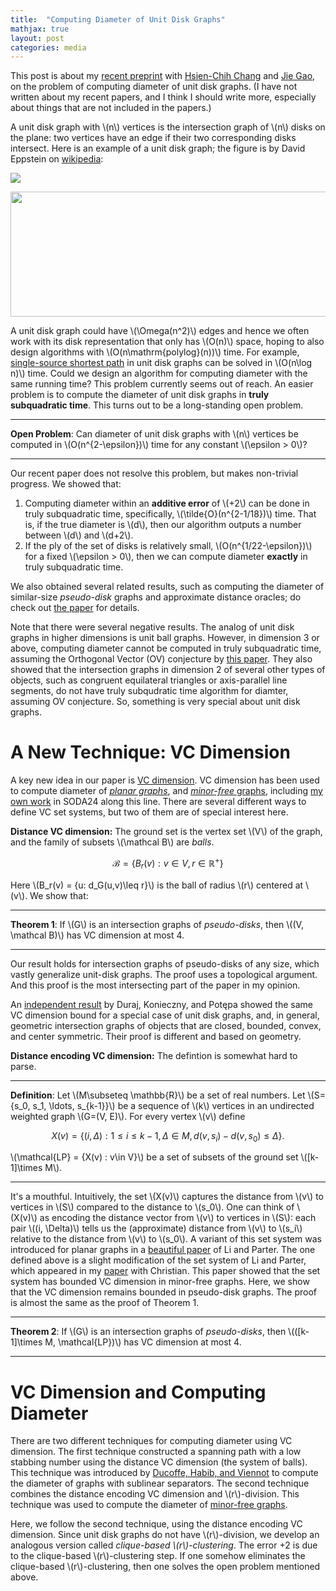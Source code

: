```yaml
---
title:  "Computing Diameter of Unit Disk Graphs"
mathjax: true
layout: post
categories: media
---
```


This post is about my [recent preprint](https://arxiv.org/abs/2401.12881) with [Hsien-Chih Chang](https://hcsoso.github.io/) and [Jie Gao](https://sites.rutgers.edu/jie-gao/about/), on the problem of computing diameter of unit disk graphs. (I have not written about my recent papers, and I think I should write more, especially about things that are not included in the papers.)

A unit disk graph with \\(n\\) vertices is the intersection graph of \\(n\\) disks on the plane: two vertices have an edge if their two corresponding disks intersect. Here is an example of a unit disk graph; the figure is by David Eppstein on [wikipedia](https://en.wikipedia.org/wiki/Unit_disk_graph#/media/File:Unit_disk_graph.svg):

![](https://upload.wikimedia.org/wikipedia/commons/b/be/Unit_disk_graph.svg)

<img src="https://upload.wikimedia.org/wikipedia/commons/b/be/Unit_disk_graph.svg" width="1000" height="200" />

A unit disk graph could have \\(\Omega(n^2)\\) edges and hence we often work with its disk representation that only has \\(O(n)\\) space, hoping to also design algorithms with \\(O(n\mathrm{polylog}(n))\\) time. For example, [single-source shortest path](https://www.sciencedirect.com/science/article/pii/S092577211400128X) in unit disk graphs can be solved in \\(O(n\log n)\\) time. Could we design an algorithm for computing diameter with the same running time? This problem currently seems out of reach. An easier problem is to compute the diameter of unit disk graphs in **truly subquadratic time**. This turns out to be a long-standing open problem. 


***
**Open Problem**: Can diameter of unit disk graphs with \\(n\\) vertices be computed in \\(O(n^{2-\epsilon})\\) time for any constant \\(\epsilon > 0\\)?

***

Our recent paper does not resolve this problem, but makes non-trivial progress. We showed that:
1. Computing diameter within an **additive error** of \\(+2\\) can be done in truly subquadratic time, specifically,  \\(\tilde{O}(n^{2-1/18})\\) time. That is, if the true diameter is \\(d\\), then our algorithm outputs a number between \\(d\\) and \\(d+2\\). 
2. If the ply of the set of disks is relatively small, \\(O(n^{1/22-\epsilon})\\) for a fixed \\(\epsilon > 0\\), then we can compute diameter **exactly**  in truly subquadratic time.

We also obtained several related results, such as computing the diameter of  similar-size *pseudo-disk* graphs and approximate distance oracles; do check out [the paper](https://arxiv.org/pdf/2401.12881.pdf) for details.

Note that there were several negative results. The analog of unit disk graphs in higher dimensions is unit ball graphs. However, in dimension 3 or above, computing diameter cannot be computed in truly subquadratic time, assuming the Orthogonal Vector (OV) conjecture by [this paper](https://arxiv.org/pdf/2203.03663.pdf). They also showed that the intersection graphs in dimension 2 of several other types of objects, such as congruent equilateral triangles or axis-parallel line segments, do not have truly subqudratic time algorithm for diamter, assuming OV conjecture. So, something is very special about unit disk graphs.


# A New Technique: VC Dimension

A key new idea in our paper is [VC dimension](https://en.wikipedia.org/wiki/Vapnik%E2%80%93Chervonenkis_dimension). VC dimension has been used to compute diameter of [*planar graphs*](https://arxiv.org/abs/1912.11491), and [*minor-free* graphs](https://arxiv.org/abs/1907.04385), including [my own work](https://arxiv.org/abs/2304.01790) in SODA24 along this line. There are several different ways to define VC set systems, but two of them are of special interest here.

**Distance VC dimension:** The ground set is the vertex set \\(V\\) of the graph, and the family of subsets \\(\mathcal B\\) are *balls*. 

$$\mathcal B = \{B_r(v): v\in V, r\in \mathbb{R}^+\}$$

Here \\(B_r(v) = \{u: d_G(u,v)\leq r\}\\) is  the ball of radius \\(r\\) centered at \\(v\\). We show that:

***
**Theorem 1**: If \\(G\\) is an intersection graphs of *pseudo-disks*, then \\((V, \mathcal B)\\) has VC dimension at most 4. 

***

Our result holds for intersection graphs of pseudo-disks of any size, which vastly generalize unit-disk graphs.  The proof uses a topological argument. And this proof is the most intersecting part of the paper in my opinion.

An [independent result](https://arxiv.org/abs/2307.08162) by Duraj, Konieczny, and Potępa showed the same VC dimension bound for a special case of unit disk graphs, and, in general, geometric intersection graphs of objects that are closed, bounded, convex, and center symmetric.  Their proof is different and based on geometry.


**Distance encoding VC dimension:** The defintion is somewhat hard to parse.


***
**Definition**:  Let \\(M\subseteq \mathbb{R}\\) be a set of real numbers. Let \\(S=\{s_0, s_1, \ldots, s_{k-1}\}\\) be a sequence of \\(k\\) vertices in an undirected weighted graph \\(G=(V, E)\\).  For every vertex \\(v\\) define 

$$X(v) = \{ (i, \Delta) : 1\leq i \leq k-1, \Delta \in M, d(v, s_i)-d(v, s_0)\leq \Delta \}.$$

\\(\mathcal{LP} = \{X(v) : v\in V\}\\) be a set of subsets of the ground set \\([k-1]\times M\\).

***

It's a mouthful. Intuitively, the set \\(X(v)\\) captures the distance from \\(v\\) to vertices in \\(S\\) compared to the distance to \\(s_0\\). One can think of \\(X(v)\\) as encoding  the distance vector from \\(v\\) to vertices in \\(S\\): each pair \\((i, \Delta)\\) tells us the  (approximate) distance from \\(v\\) to \\(s_i\\) relative to the distance from \\(v\\) to \\(s_0\\). A variant of this set system was introduced for planar graphs in a [beautiful paper](https://arxiv.org/abs/1912.11491) of Li and Parter. The one defined above is a slight modification of the set system of Li and Parter, which appeared in my [paper](https://arxiv.org/abs/2304.01790) with Christian. This paper showed that the set system has bounded VC dimension in minor-free graphs. Here, we show that the VC dimension remains bounded in pseudo-disk graphs. The proof is almost the same as the proof of Theorem 1. 



***
**Theorem 2**: If \\(G\\) is an intersection graphs of *pseudo-disks*, then \\(([k-1]\times M, \mathcal{LP})\\) has VC dimension at most 4. 

***

# VC Dimension and Computing Diameter

There are two different techniques for computing diameter using VC dimension. The first technique constructed a spanning path with a low stabbing number using the distance VC dimension (the system of balls).  This technique was introduced by  [Ducoffe, Habib, and Viennot](https://arxiv.org/abs/1907.04385) to compute the diameter of graphs with sublinear separators. The second technique combines the distance encoding VC dimension and \\(r\\)-division. This technique was used to compute the diameter of [minor-free graphs](https://arxiv.org/abs/2304.01790). 

Here, we follow the second technique, using the distance encoding VC dimension. Since unit disk graphs do not have \\(r\\)-division, we develop an analogous version called *clique-based \\(r\\)-clustering*. The error +2 is due to the  clique-based \\(r\\)-clustering step. If one somehow eliminates the clique-based \\(r\\)-clustering, then one solves the open problem mentioned above.


